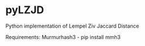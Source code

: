 # pyLZJD

Python implementation of Lempel Ziv Jaccard Distance

Requirements:
Murmurhash3 - pip install mmh3